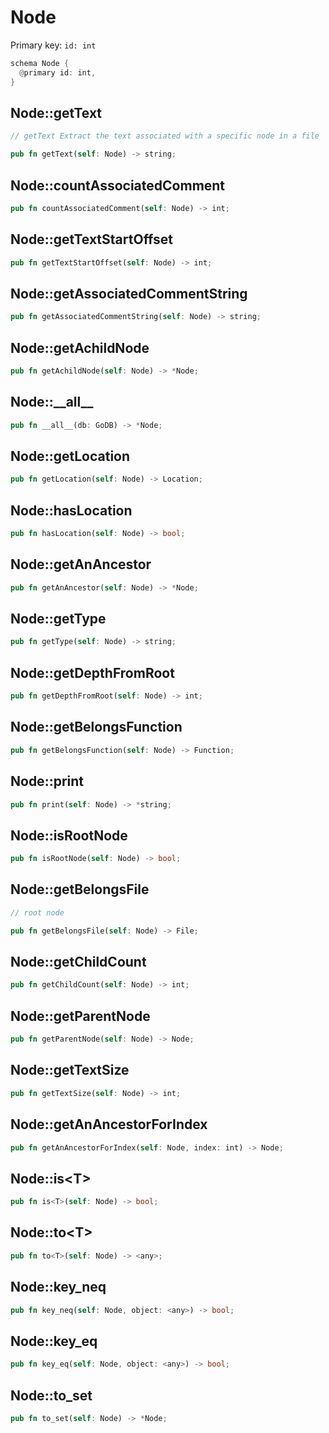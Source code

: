 # Node

Primary key: `id: int`

```rust
schema Node {
  @primary id: int,
}
```
## Node::getText

```rust
// getText Extract the text associated with a specific node in a file
```
```rust
pub fn getText(self: Node) -> string;
```
## Node::countAssociatedComment

```rust
pub fn countAssociatedComment(self: Node) -> int;
```
## Node::getTextStartOffset

```rust
pub fn getTextStartOffset(self: Node) -> int;
```
## Node::getAssociatedCommentString

```rust
pub fn getAssociatedCommentString(self: Node) -> string;
```
## Node::getAchildNode

```rust
pub fn getAchildNode(self: Node) -> *Node;
```
## Node::\_\_all\_\_

```rust
pub fn __all__(db: GoDB) -> *Node;
```
## Node::getLocation

```rust
pub fn getLocation(self: Node) -> Location;
```
## Node::hasLocation

```rust
pub fn hasLocation(self: Node) -> bool;
```
## Node::getAnAncestor

```rust
pub fn getAnAncestor(self: Node) -> *Node;
```
## Node::getType

```rust
pub fn getType(self: Node) -> string;
```
## Node::getDepthFromRoot

```rust
pub fn getDepthFromRoot(self: Node) -> int;
```
## Node::getBelongsFunction

```rust
pub fn getBelongsFunction(self: Node) -> Function;
```
## Node::print

```rust
pub fn print(self: Node) -> *string;
```
## Node::isRootNode

```rust
pub fn isRootNode(self: Node) -> bool;
```
## Node::getBelongsFile

```rust
// root node
```
```rust
pub fn getBelongsFile(self: Node) -> File;
```
## Node::getChildCount

```rust
pub fn getChildCount(self: Node) -> int;
```
## Node::getParentNode

```rust
pub fn getParentNode(self: Node) -> Node;
```
## Node::getTextSize

```rust
pub fn getTextSize(self: Node) -> int;
```
## Node::getAnAncestorForIndex

```rust
pub fn getAnAncestorForIndex(self: Node, index: int) -> Node;
```
## Node::is\<T\>

```rust
pub fn is<T>(self: Node) -> bool;
```
## Node::to\<T\>

```rust
pub fn to<T>(self: Node) -> <any>;
```
## Node::key\_neq

```rust
pub fn key_neq(self: Node, object: <any>) -> bool;
```
## Node::key\_eq

```rust
pub fn key_eq(self: Node, object: <any>) -> bool;
```
## Node::to\_set

```rust
pub fn to_set(self: Node) -> *Node;
```
